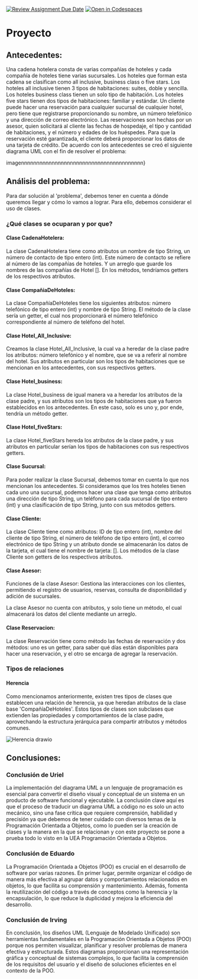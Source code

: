 [![Review Assignment Due Date](https://classroom.github.com/assets/deadline-readme-button-24ddc0f5d75046c5622901739e7c5dd533143b0c8e959d652212380cedb1ea36.svg)](https://classroom.github.com/a/XixB-tii)
[![Open in Codespaces](https://classroom.github.com/assets/launch-codespace-7f7980b617ed060a017424585567c406b6ee15c891e84e1186181d67ecf80aa0.svg)](https://classroom.github.com/open-in-codespaces?assignment_repo_id=12372569)
# Proyecto
## Antecedentes:

Una cadena hotelera consta de varias compañías de hoteles y cada compañía de hoteles tiene varias sucursales. Los hoteles que forman esta cadena se clasifican como all inclusive, business class o five stars. Los hoteles all inclusive tienen 3 tipos de habitaciones: suites, doble y sencilla. Los hoteles business class tienen un solo tipo de habitación. Los hoteles five stars tienen dos tipos de habitaciones: familiar y estándar.
Un cliente puede hacer una reservación para cualquier sucursal de cualquier hotel, pero tiene que registrarse proporcionando su nombre, un número telefónico y una dirección de correo electrónico.
Las reservaciones son hechas por un asesor, quien solicitará al cliente las fechas de hospedaje, el tipo y cantidad de habitaciones, y el número y edades de los huéspedes. Para que la reservación esté garantizada, el cliente deberá proporcionar los datos de una tarjeta de crédito.
De acuerdo con los antecedentes se creó el siguiente diagrama UML con el fin de resolver el  problema:

imagennnnnnnnnnnnnnnnnnnnnnnnnnnnnnnnnnnnnnnn}

## Análisis del problema:
Para dar solución al 'problema', debemos tener en cuenta a dónde queremos llegar y cómo lo vamos a lograr. Para ello, debemos considerar el uso de clases.


### ¿Qué clases se ocuparan y por que?


#### Clase CadenaHotelera:

La clase CadenaHotelera tiene como atributos un nombre de tipo String, un número de contacto de tipo entero (int). Este número de contacto se refiere al número de las compañías de hoteles. Y un arreglo que guarde los nombres de las compañías de Hotel []. En los métodos, tendríamos getters de los respectivos atributos.


#### Clase CompañiaDeHoteles:


La clase CompañíaDeHoteles tiene los siguientes atributos: número telefónico de tipo entero (int) y nombre de tipo String. El método de la clase sería un getter, el cual nos proporcionará el número telefónico correspondiente al número de teléfono del hotel.


#### Clase Hotel_All_Inclusive:


Creamos la clase Hotel_All_Inclusive, la cual va a heredar de la clase padre los atributos: número telefónico y el nombre, que se va a referir al nombre del hotel. Sus atributos en particular son los tipos de habitaciones que se mencionan en los antecedentes, con sus respectivos getters.


#### Clase Hotel_business:


La clase Hotel_business de igual manera va a heredar los atributos de la clase padre, y sus atributos son los tipos de habitaciones que ya fueron establecidos en los antecedentes. En este caso, solo es uno y, por ende, tendría un método getter.


#### Clase Hotel_fiveStars:


La clase Hotel_fiveStars hereda los atributos de la clase padre, y sus atributos en particular serían los tipos de habitaciones con sus respectivos getters.



#### Clase Sucursal:

Para poder realizar la clase Sucursal, debemos tomar en cuenta lo que nos mencionan los antecedentes. Si consideramos que los tres hoteles tienen cada uno una sucursal, podemos hacer una clase que tenga como atributos una dirección de tipo String, un teléfono para cada sucursal de tipo entero (int) y una clasificación de tipo String, junto con sus métodos getters.


#### Clase Cliente:

La clase Cliente tiene como atributos: ID de tipo entero (int), nombre del cliente de tipo String, el número de teléfono de tipo entero (int), el correo electrónico de tipo String y un atributo donde se almacenarán los datos de la tarjeta, el cual tiene el nombre de tarjeta: []. Los métodos de la clase Cliente son getters de los respectivos atributos.


#### Clase Asesor:


Funciones de la clase Asesor: Gestiona las interacciones con los clientes, permitiendo el registro de usuarios, reservas, consulta de disponibilidad y adición de sucursales.

La clase Asesor no cuenta con atributos, y solo tiene un método, el cual almacenará los datos del cliente mediante un arreglo.


#### Clase Reservacion:


La clase Reservación tiene como método las fechas de reservación y dos métodos: uno es un getter, para saber qué días están disponibles para hacer una reservación, y el otro se encarga de agregar la reservación.


### Tipos de relaciones

#### Herencia


Como mencionamos anteriormente, existen tres tipos de clases que establecen una relación de herencia, ya que heredan atributos de la clase base 'CompañíaDeHoteles'. Estos tipos de clases son subclases que extienden las propiedades y comportamientos de la clase padre, aprovechando la estructura jerárquica para compartir atributos y métodos comunes.


![Herencia drawio](https://github.com/AGN-Teaching/proyecto-equipo-7/assets/125332082/4ef5ba62-2cf8-47be-8971-39800f5ab8e0)


## Conclusiones:

### Conclusión de Uriel

La implementación del diagrama UML a un lenguaje de programación es esencial para convertir el diseño visual y conceptual de un sistema en un producto de software funcional y ejecutable. La conclusión clave aquí es que el proceso de traducir un diagrama UML a código no es solo un acto mecánico, sino una fase crítica que requiere comprensión, habilidad y precisión ya que debemos de tener cuidado con diversos temas de la Programación Orientada a Objetos, como lo pueden ser la creación de clases y la manera en la que se relacionan y con este proyecto se pone a prueba todo lo visto en la UEA Programación Orientada a Objetos.


### Conclusión de Eduardo

La Programación Orientada a Objetos (POO) es crucial en el desarrollo de software por varias razones. En primer lugar, permite organizar el código de manera más efectiva al agrupar datos y comportamientos relacionados en objetos, lo que facilita su comprensión y mantenimiento. Además, fomenta la reutilización del código a través de conceptos como la herencia y la encapsulación, lo que reduce la duplicidad y mejora la eficiencia del desarrollo.


### Conclusión de Irving

En conclusión, los diseños UML (Lenguaje de Modelado Unificado) son herramientas fundamentales en la Programación Orientada a Objetos (POO) porque nos permiten visualizar, planificar y resolver problemas de manera efectiva y estructurada. Estos diagramas proporcionan una representación gráfica y conceptual de sistemas complejos, lo que facilita la comprensión de los requisitos del usuario y el diseño de soluciones eficientes en el contexto de la POO.
